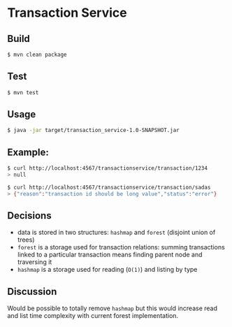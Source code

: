 # Transaction Service

## Build
~~~bash
$ mvn clean package
~~~

## Test
~~~bash
$ mvn test
~~~

## Usage
~~~bash
$ java -jar target/transaction_service-1.0-SNAPSHOT.jar
~~~

## Example:
~~~bash
$ curl http://localhost:4567/transactionservice/transaction/1234
> null

$ curl http://localhost:4567/transactionservice/transaction/sadas
> {"reason":"transaction id should be long value","status":"error"}
~~~

## Decisions
* data is stored in two structures: `hashmap` and `forest` (disjoint union of trees)
* `forest` is a storage used for transaction relations: summing transactions linked to a particular transaction means
finding parent node and traversing it
* `hashmap` is a storage used for reading (`O(1)`) and listing by type

## Discussion
Would be possible to totally remove `hashmap` but this would increase read and list time complexity with current forest
implementation.
